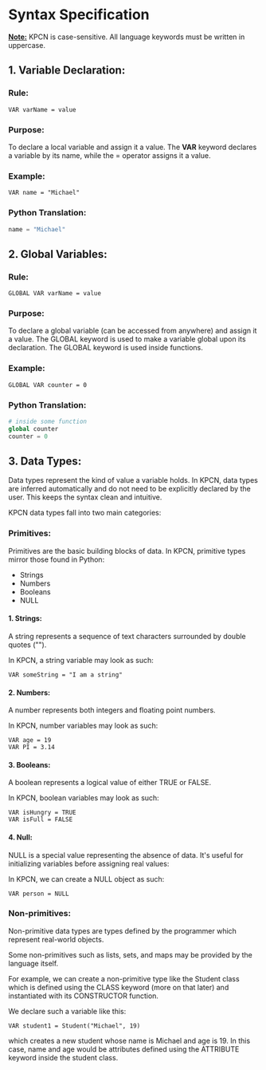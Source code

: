 # Syntax Specification
<u>**Note:**</u> KPCN is case-sensitive. All language keywords must be written in uppercase.

## 1. Variable Declaration:

### Rule:
```VAR varName = value```

### Purpose:
To declare a local variable and assign it a value. The **VAR** keyword declares a variable by its name, while the = operator assigns it a value.

### Example:
```
VAR name = "Michael"
```

### Python Translation:
```python
name = "Michael"
```

## 2. Global Variables:

### Rule:
```GLOBAL VAR varName = value```

### Purpose:
To declare a global variable (can be accessed from anywhere) and assign it a value. The GLOBAL keyword is used to make a variable global upon its declaration. The GLOBAL keyword is used inside functions.

### Example:
```
GLOBAL VAR counter = 0
```

### Python Translation:
```python
# inside some function
global counter
counter = 0
```

## 3. Data Types:

Data types represent the kind of value a variable holds. In KPCN, data types are inferred automatically and do not need to be explicitly declared by the user. This keeps the syntax clean and intuitive.

KPCN data types fall into two main categories:

### Primitives:
Primitives are the basic building blocks of data. In KPCN, primitive types mirror those found in Python:

- Strings
- Numbers
- Booleans
- NULL

#### 1. Strings:
A string represents a sequence of text characters surrounded by double quotes ("").

In KPCN, a string variable may look as such:
```
VAR someString = "I am a string"
```

#### 2. Numbers:
A number represents both integers and floating point numbers.

In KPCN, number variables may look as such:
```
VAR age = 19
VAR PI = 3.14
```

#### 3. Booleans:
A boolean represents a logical value of either TRUE or FALSE.

In KPCN, boolean variables may look as such:
```
VAR isHungry = TRUE
VAR isFull = FALSE
```

#### 4. Null:
NULL is a special value representing the absence of data. It's useful for initializing variables before assigning real values:

In KPCN, we can create a NULL object as such:
```
VAR person = NULL
```

### Non-primitives:
Non-primitive data types are types defined by the programmer which represent real-world objects.

Some non-primitives such as lists, sets, and maps may be provided by the language itself.

For example, we can create a non-primitive type like the Student class which is defined using the CLASS keyword (more on that later) and instantiated with its CONSTRUCTOR function.

We declare such a variable like this:
```
VAR student1 = Student("Michael", 19)
```
which creates a new student whose name is Michael and age is 19. In this case, name and age would be attributes defined using the ATTRIBUTE keyword inside the student class.

